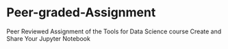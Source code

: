 # Peer-graded-Assignment
Peer  Reviewed Assignment of the Tools for Data Science course
Create and Share Your Jupyter Notebook
